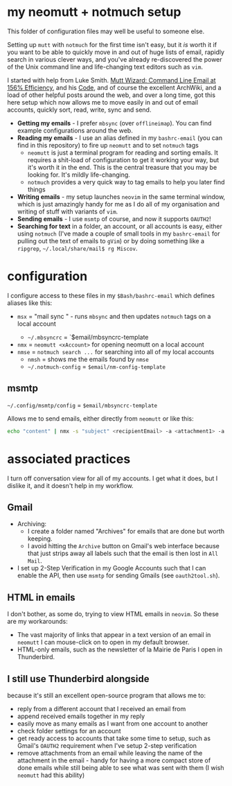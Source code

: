 
# my neomutt + notmuch setup
This folder of configuration files may well be useful to someone else.

Setting up `mutt` with `notmuch` for the first time isn't easy, but it *is* worth it if you want to be able to quickly move in and out of huge lists of email, rapidly search in various clever ways, and you've already re-discovered the power of the Unix command line and life-changing text editors such as `vim`.

I started with help from Luke Smith. [Mutt Wizard: Command Line Email at 156% Efficiency](https://youtu.be/mPiQuWbF57M), and his [Code](https://gitlab.com/LukeSmithxyz/mutt-wizard), and of course the excellent ArchWiki, and a load of other helpful posts around the web, and over a long time, got this here setup which now allows me to move easily in and out of email accounts, quickly sort, read, write, sync and send.

- **Getting my emails** - I prefer `mbsync` (over `offlineimap`). You can find example configurations around the web.
- **Reading my emails** - I use an alias defined in my `bashrc-email` (you can find in this repository) to fire up `neomutt` and to set `notmuch` tags
    - `neomutt` is just a terminal program for reading and sorting emails. It requires a shit-load of configuration to get it working your way, but it's worth it in the end. This is the central treasure that you may be looking for. It's mildly life-changing.
    - `notmuch` provides a very quick way to tag emails to help you later find things
- **Writing emails** - my setup launches `neovim` in the same terminal window, which is just amazingly handy for me as I do all of my organisation and writing of stuff with variants of `vim`.
- **Sending emails** - I use `msmtp` of course, and now it supports `OAUTH2`!
- **Searching for text** in a folder, an account, or all accounts is easy, either using `notmuch` (I've made a couple of small tools in my `bashrc-email` for pulling out the text of emails to `gVim`) or by doing something like a `ripgrep`, `~/.local/share/mail$ rg Miscov`.

# configuration
I configure access to these files in my `$Bash/bashrc-email` which defines aliases like this:

- `msx` = "mail sync <xAccount>" - runs `mbsync` and then updates `notmuch` tags on a local account
    - `~/.mbsyncrc` = `$email/mbsyncrc-template
- `nmx` = `neomutt <xAccount>` for opening neomutt on a local account
- `nmse` = `notmuch search ...` for searching into all of my local accounts
    - `nmsh` = shows me the emails found by `nmse`
    - `~/.notmuch-config` = `$email/nm-config-template`

## msmtp
`~/.config/msmtp/config` = `$email/mbsyncrc-template`

Allows me to send emails, either directly from `neomutt` or like this:

```bash
echo "content" | nmx -s "subject" <recipientEmail> -a <attachment1> -a <attachment2> ...
```

# associated practices
I turn off conversation view for all of my accounts. I get what it does, but I dislike it, and it doesn't help in my workflow.

## Gmail
- Archiving:
    - I create a folder named "Archives" for emails that are done but worth keeping.
    - I avoid hitting the `Archive` button on Gmail's web interface because that just strips away all labels such that the email is then lost in `All Mail`.
- I set up 2-Step Verification in my Google Accounts such that I can enable the API, then use `msmtp` for sending Gmails (see `oauth2tool.sh`).

## HTML in emails
I don't bother, as some do, trying to view HTML emails in `neovim`. So these are my workarounds:

- The vast majority of links that appear in a text version of an email in `neomutt` I can mouse-click on to open in my default browser.
- HTML-only emails, such as the newsletter of la Mairie de Paris I open in Thunderbird.

## I still use Thunderbird alongside
because it's still an excellent open-source program that allows me to:

- reply from a different account that I received an email from
- append received emails together in my reply
- easily move as many emails as I want from one account to another
- check folder settings for an account
- get ready access to accounts that take some time to setup, such as Gmail's `OAUTH2` requirement when I've setup 2-step verification
- remove attachments from an email while leaving the name of the attachment in the email - handy for having a more compact store of done emails while still being able to see what was sent with them (I wish `neomutt` had this ability)

